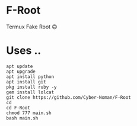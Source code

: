 # F-Root
Termux Fake Root 🙃

# Uses ..

```
apt update
apt upgrade
apt install python
apt install git
pkg install ruby -y
gem install lolcat
git clone https://github.com/Cyber-Noman/F-Root
cd 
cd F-Root
chmod 777 main.sh
bash main.sh

